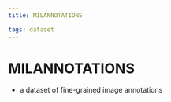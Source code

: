 ```yaml
---
title: MILANNOTATIONS

tags: dataset 
---
```


# MILANNOTATIONS
- a dataset of fine-grained image annotations


































































